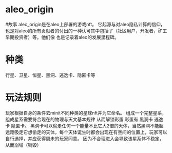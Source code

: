 # aleo_origin
#故事
aleo_origin是在aleo上部署的游戏nft。
它起源与对aleo隐私计算的信仰，
也是对aleo的所有贡献者的付出的一种认可其中包括了（社区用户，开发者，矿工早期投资者）等。他们像
也是记录着aleo的发展里程碑。
# 种类
行星、卫星、恒星、黑洞、逃逸卡、隐匿卡等
# 玩法规则
玩家根据自身的条件去minit不同种类的星球nft并为它命名。
组成一个完整星系，组成星系需要符合现在的物理与天文基本规律
从而解锁彩蛋 彩蛋有 黑洞卡 逃逸卡 隐匿卡。
黑洞卡可以偷走任何一个能量不比它大2倍的天体，当然黑洞不能超远距吸走它想偷走的天体，每个天体诞生时都会出现在有空间的位置上，玩家可以自行选择，并应获得周未的玩家同意。
因为不合理进入会导致该星系体不稳定，从而崩塌（销毁）
